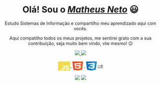 <div>
  <h1 align="center">Olá! Sou o <a href="https://www.linkedin.com/in/edududuribeiro/"><i>Matheus Neto</i></a> 😃️</h1>
  <p align="center">Estudo Sistemas de Informação e compartilho meu aprendizado aqui com vocês.</a>
  <p align="center">Aqui compatilho todos os meus projetos, me sentirei grato com a sua contribuição, seja muito bem vindo, vlw mesmo! 😉️</h2>
</div>
<div align="center">
  <a href="https://github.com/SirNeto1">
  <img height="160em" src="https://github-readme-stats.vercel.app/api?username=SirNeto1&show_icons=true&theme=dark&include_all_commits=true&count_private=true"/>
  <img height="160em" src="https://github-readme-stats.vercel.app/api/top-langs/?username=SirNeto1&layout=compact&langs_count=7&theme=dark"/>
</div>

<div align="center" valign="top"><br>
 
  <img align="center" alt="Js" height="30" width="40" src="https://raw.githubusercontent.com/devicons/devicon/master/icons/javascript/javascript-plain.svg">
  
  <img align="center" alt="HTML" height="30" width="40" src="https://raw.githubusercontent.com/devicons/devicon/master/icons/html5/html5-original.svg">
  <img align="center" alt="CSS" height="30" width="40" src="https://raw.githubusercontent.com/devicons/devicon/master/icons/css3/css3-original.svg">-->

   <p

  <div align="center">
 
  <!-- <a href="https://www.facebook.com/pr.eduardoribeiro" target="_blank"><img src="https://img.shields.io/badge/Facebook-1877F2?style=for-the-badge&logo=facebook&logoColor=white" target="_blank"></a>  -->
  <a href="https://www.linkedin.com/in/matheus-neto-9a3b451ab" target="_blank"><img src="https://img.shields.io/badge/-LinkedIn-%230077B5?style=for-the-badge&logo=linkedin&logoColor=white" target="_blank"></a> 
  <a href="sr.neto9825@gmail.com"><img src="https://img.shields.io/badge/-Gmail-%23333?style=for-the-badge&logo=gmail&logoColor=white" target="_blank"></a>
</div>

